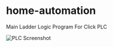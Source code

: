 # home-automation
Main Ladder Logic Program For Click PLC

![PLC Screenshot](http://i.imgur.com/XjOHT22.png)